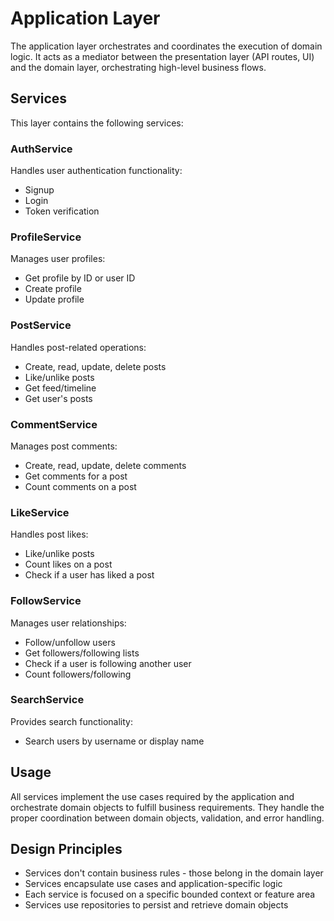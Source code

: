 # Application Layer

The application layer orchestrates and coordinates the execution of domain logic. It acts as a mediator between the presentation layer (API routes, UI) and the domain layer, orchestrating high-level business flows.

## Services

This layer contains the following services:

### AuthService

Handles user authentication functionality:
- Signup
- Login
- Token verification

### ProfileService

Manages user profiles:
- Get profile by ID or user ID
- Create profile
- Update profile

### PostService

Handles post-related operations:
- Create, read, update, delete posts
- Like/unlike posts
- Get feed/timeline
- Get user's posts

### CommentService

Manages post comments:
- Create, read, update, delete comments
- Get comments for a post
- Count comments on a post

### LikeService

Handles post likes:
- Like/unlike posts
- Count likes on a post
- Check if a user has liked a post

### FollowService

Manages user relationships:
- Follow/unfollow users
- Get followers/following lists
- Check if a user is following another user
- Count followers/following

### SearchService

Provides search functionality:
- Search users by username or display name

## Usage

All services implement the use cases required by the application and orchestrate domain objects to fulfill business requirements. They handle the proper coordination between domain objects, validation, and error handling.

## Design Principles

- Services don't contain business rules - those belong in the domain layer
- Services encapsulate use cases and application-specific logic
- Each service is focused on a specific bounded context or feature area
- Services use repositories to persist and retrieve domain objects 